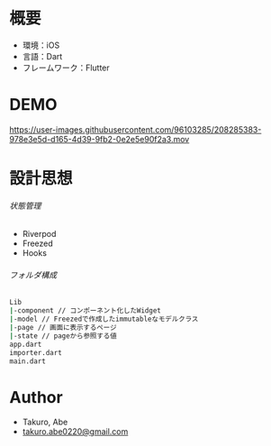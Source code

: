 # 概要

* 環境：iOS
* 言語：Dart
* フレームワーク：Flutter

# DEMO

https://user-images.githubusercontent.com/96103285/208285383-978e3e5d-d165-4d39-9fb2-0e2e5e90f2a3.mov

# 設計思想

###### 状態管理
* Riverpod
* Freezed
* Hooks

###### フォルダ構成
```bash
Lib
|-component // コンポーネント化したWidget
|-model // Freezedで作成したimmutableなモデルクラス
|-page // 画面に表示するページ
|-state // pageから参照する値
app.dart
importer.dart
main.dart
```

# Author

* Takuro, Abe
* takuro.abe0220@gmail.com